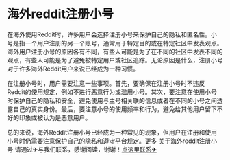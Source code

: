 # 海外reddit注册小号

在海外使用Reddit时，许多用户会选择注册小号来保护自己的隐私和匿名性。小号是指一个用户注册的另一个账号，通常用于特定目的或在特定社区中发表观点。海外用户注册小号的原因各有不同，有些人可能是为了在不同的社区中发表不同的观点，有些人可能是为了避免被特定用户或社区追踪。无论原因是什么，注册小号对于许多海外Reddit用户来说已经成为一种习惯。

在注册小号时，用户需要注意一些事项。首先，要确保在注册小号时不违反Reddit的使用规定，例如不进行恶意行为或滥用小号。其次，要注意在使用小号时保护自己的隐私和安全，避免使用与主号相关联的信息或者在不同的小号之间透露自己的真实身份。最后，要注意小号的使用频率和行为，避免给其他用户留下不好的印象或被认为是恶意用户。

总的来说，海外Reddit注册小号已经成为一种常见的现象，但用户在注册和使用小号时仍需要注意保护自己的隐私和遵守平台规定。更多 关于海外reddit注册小号 请通过✈与我们联系，感谢阅读，谢谢！[点这里联系✈](https://ss.k02.cc)